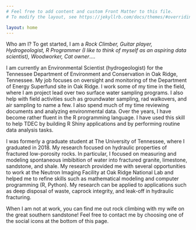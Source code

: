```yaml
---
# Feel free to add content and custom Front Matter to this file.
# To modify the layout, see https://jekyllrb.com/docs/themes/#overriding-theme-defaults

layout: home
---
```

Who am I? To get started, I am a _Rock Climber, Guitar player, Hydrogeologist, R Programmer (I like to think of myself as an aspiring data scientist), Woodworker, Cat owner_....

I am currently an Environmental Scientist (hydrogeologist) for the Tennessee Department of Environment and Conservation in Oak Ridge, Tennessee. My job focuses on oversight and monitoring of the Department of Energy Superfund site in Oak Ridge. I work some of my time in the field, where I am project lead over two surface water sampling programs. I also help with field activities such as groundwater sampling, rad walkovers, and air sampling to name a few. I also spend much of my time reviewing documents and analyzing environmental data. Over the years, I have become rather fluent in the R programming language. I have used this skill to help TDEC by building R Shiny applications and by performing routine data analysis tasks. 

I was formerly a graduate student at The University of Tennessee, where I graduated in 2018. My research focused on hydraulic properties of fractured low-porosity rocks. In particular, I focused on measuring and modeling spontaneous imbibition of water into fractured granite, limestone, sandstone, and shale. My research provided me with several opportunities to work at the Neutron Imaging Facility at Oak Ridge National Lab and helped me to refine skills such as mathematical modeling and computer programming (R, Python). My research can be applied to applications such as deep disposal of waste, caprock integrity, and leak-off in hydraulic fracturing.

When I am not at work, you can find me out rock climbing with my wife on the great southern sandstone! Feel free to contact me by choosing one of the social icons at the bottom of this page.